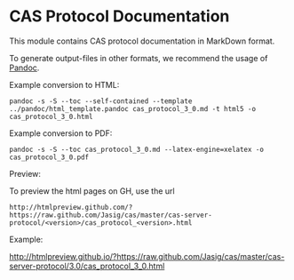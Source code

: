 CAS Protocol Documentation
==========================

This module contains CAS protocol documentation in MarkDown format.

To generate output-files in other formats, we recommend the usage of [Pandoc](http://johnmacfarlane.net/pandoc/).

Example conversion to HTML:

`pandoc -s -S --toc --self-contained --template ../pandoc/html_template.pandoc cas_protocol_3_0.md -t html5 -o cas_protocol_3_0.html`


Example conversion to PDF:

`pandoc -s -S --toc cas_protocol_3_0.md --latex-engine=xelatex -o cas_protocol_3_0.pdf`


Preview:

To preview the html pages on GH, use the url

`http://htmlpreview.github.com/?https://raw.github.com/Jasig/cas/master/cas-server-protocol/<version>/cas_protocol_<version>.html`

Example:

http://htmlpreview.github.io/?https://raw.github.com/Jasig/cas/master/cas-server-protocol/3.0/cas_protocol_3_0.html